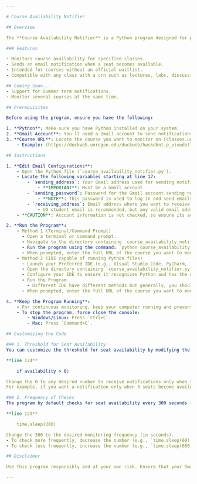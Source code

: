 ```yaml
---

# Course Availability Notifier

## Overview

The **Course Availability Notifier** is a Python program designed for personal use by students. It monitors course availability at the University of Oregon and sends email notifications when a desired course becomes available. By automating this process, you no longer need to manually check the course website for seat availability.

### Features

- Monitors course availability for specified classes.
- Sends an email notification when a seat becomes available.
- Intended for courses without an official waitlist.
- Compatible with any class with a crn such as lectures, labs, discussions, etc.

## Coming Soon...
- Support for Summer term notifications.
- Monitor several courses at the same time.

## Prerequisites

Before using the program, ensure you have the following:

1. **Python**: Make sure you have Python installed on your system.
2. **Gmail Account**: You'll need a Gmail account to send notifications.
3. **Course URL**: Locate the course you want to monitor on [classes.uoregon.edu](https://classes.uoregon.edu/). Obtain the full URL for that course.
    - Example: (https://duckweb.uoregon.edu/duckweb/hwskdhnt.p_viewdetl?term=202303&crn=33411) 

## Instructions

1. **Edit Email Configurations**:
    - Open the Python file (`course_availability_notifier.py`).
    - Locate the following variables starting at line 17:
        - `sending_address`: Your Gmail address used for sending notifications.
            - **IMPORTANT**: Must be a Gmail account.
        - `sending_password`: Password for the Gmail account sending notifications.
            - **NOTE**: This password is used to log in and send emails. Consider using a secondary or burner account.
        - `receiving_address`: Email address where you want to receive notifications.
            - UO student email is recommended, but any valid email address will work.
    - **CAUTION**: Account information is not checked, so ensure its accuracy before proceeding.

2. **Run the Program**:
    - Method 1 (Terminal/Command Prompt)
      - Open a terminal or command prompt.
      - Navigate to the directory containing `course_availability_notifier.py`.
      - Run the program using the command: `python course_availability_notifier.py`.
      - When prompted, enter the full URL of the course you want to monitor.
    - Method 2 (IDE capable of running Python files)
      - Launch your Preferred IDE (e.g., Visual Studio Code, PyCharm, IDLE, etc).
      - Open the directory containing `course_availability_notifier.py`.
      - Configure your IDE to ensure it recognizes Python and has the necessary interpreter set up.
      - Run the Program
        - Different IDE have different methods but generally, you should be able to right-click `course_availability_notifier.py` and choose an option such as "Run" or "Run Python File".
      - When prompted, enter the full URL of the course you want to monitor.

4. **Keep the Program Running**:
    - For continuous monitoring, keep your computer running and prevent it from going to sleep.
    - To stop the program, force close the console:
        - Windows/Linux: Press `Ctrl+C`.
        - Mac: Press `Command+C`.

## Customizing the Code

### 1. Threshold for Seat Availability
You can customize the threshold for seat availability by modifying the following line in your course_availability_notifier.py file:

**line 124**

    if availability > 0:

Change the 0 to any desired number to receive notifications only when the available seats exceed that threshold.
For example, if you want a notification only when 3 seats become available, the code would be `if availability > 3:`

### 2. Frequency of Checks
The program by default checks for seat availability every 300 seconds (5 minutes). You can adjust this interval by changing the value in the following line:

**line 129**

    time.sleep(300)

Change the 300 to the desired monitoring frequency (in seconds).
- To check more frequently, decrease the number (e.g., `time.sleep(60)` for 1-minute intervals).
- To check less frequently, increase the number (e.g., `time.sleep(600)` for 10-minute intervals).

## Disclaimer

Use this program responsibly and at your own risk. Ensure that your Gmail account information is secure. 

---
```

